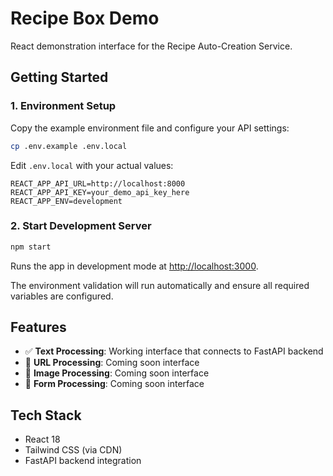 # Recipe Box Demo

React demonstration interface for the Recipe Auto-Creation Service.

## Getting Started

### 1. Environment Setup

Copy the example environment file and configure your API settings:

```bash
cp .env.example .env.local
```

Edit `.env.local` with your actual values:

```env
REACT_APP_API_URL=http://localhost:8000
REACT_APP_API_KEY=your_demo_api_key_here
REACT_APP_ENV=development
```

### 2. Start Development Server

```bash
npm start
```

Runs the app in development mode at [http://localhost:3000](http://localhost:3000).

The environment validation will run automatically and ensure all required variables are configured.

## Features

- ✅ **Text Processing**: Working interface that connects to FastAPI backend
- 🚧 **URL Processing**: Coming soon interface 
- 🚧 **Image Processing**: Coming soon interface
- 🚧 **Form Processing**: Coming soon interface

## Tech Stack

- React 18
- Tailwind CSS (via CDN)
- FastAPI backend integration
